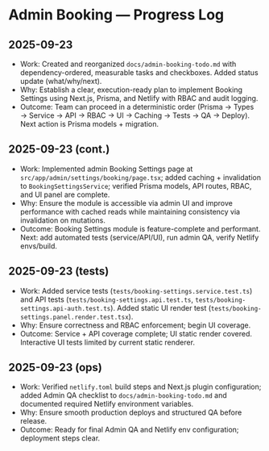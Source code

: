 # Admin Booking — Progress Log

## 2025-09-23
- Work: Created and reorganized `docs/admin-booking-todo.md` with dependency-ordered, measurable tasks and checkboxes. Added status update (what/why/next).
- Why: Establish a clear, execution-ready plan to implement Booking Settings using Next.js, Prisma, and Netlify with RBAC and audit logging.
- Outcome: Team can proceed in a deterministic order (Prisma → Types → Service → API → RBAC → UI → Caching → Tests → QA → Deploy). Next action is Prisma models + migration.

## 2025-09-23 (cont.)
- Work: Implemented admin Booking Settings page at `src/app/admin/settings/booking/page.tsx`; added caching + invalidation to `BookingSettingsService`; verified Prisma models, API routes, RBAC, and UI panel are complete.
- Why: Ensure the module is accessible via admin UI and improve performance with cached reads while maintaining consistency via invalidation on mutations.
- Outcome: Booking Settings module is feature-complete and performant. Next: add automated tests (service/API/UI), run admin QA, verify Netlify envs/build.

## 2025-09-23 (tests)
- Work: Added service tests (`tests/booking-settings.service.test.ts`) and API tests (`tests/booking-settings.api.test.ts`, `tests/booking-settings.api-auth.test.ts`). Added static UI render test (`tests/booking-settings.panel.render.test.tsx`).
- Why: Ensure correctness and RBAC enforcement; begin UI coverage.
- Outcome: Service + API coverage complete; UI static render covered. Interactive UI tests limited by current static renderer.

## 2025-09-23 (ops)
- Work: Verified `netlify.toml` build steps and Next.js plugin configuration; added Admin QA checklist to `docs/admin-booking-todo.md` and documented required Netlify environment variables.
- Why: Ensure smooth production deploys and structured QA before release.
- Outcome: Ready for final Admin QA and Netlify env configuration; deployment steps clear.
